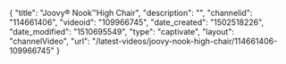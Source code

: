{
    "title": "Joovy&reg; Nook&trade;High Chair",
    "description": "",
    "channelid": "114661406",
    "videoid": "109966745",
    "date_created": "1502518226",
    "date_modified": "1510695549",
    "type": "captivate",
    "layout": "channelVideo",
    "url": "\/latest-videos\/joovy-nook-high-chair\/114661406-109966745"
}